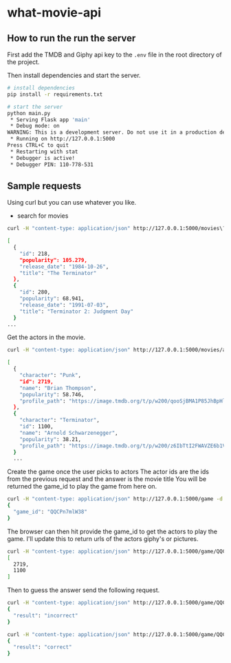 # what-movie-api

## How to run the run the server

First add the TMDB and Giphy api key to the `.env` file
in the root directory of the project.

Then install dependencies and start the server.

```bash
# install dependencies
pip install -r requirements.txt

# start the server
python main.py
 * Serving Flask app 'main'
 * Debug mode: on
WARNING: This is a development server. Do not use it in a production deployment. Use a production WSGI server instead.
 * Running on http://127.0.0.1:5000
Press CTRL+C to quit
 * Restarting with stat
 * Debugger is active!
 * Debugger PIN: 110-778-531
```

## Sample requests

Using curl but you can use whatever you like.

- search for movies

```bash
curl -H "content-type: application/json" http://127.0.0.1:5000/movies\?query\=terminator

[
  {
    "id": 218,
    "popularity": 105.279,
    "release_date": "1984-10-26",
    "title": "The Terminator"
  },
  {
    "id": 280,
    "popularity": 68.941,
    "release_date": "1991-07-03",
    "title": "Terminator 2: Judgment Day"
  }
...
```

Get the actors in the movie.

```bash
curl -H "content-type: application/json" http://127.0.0.1:5000/movies/actors/218

[
  {
    "character": "Punk",
    "id": 2719,
    "name": "Brian Thompson",
    "popularity": 58.746,
    "profile_path": "https://image.tmdb.org/t/p/w200/qooSjBMA1P85JhBpHlwmmisGroO.jpg"
  },
  {
    "character": "Terminator",
    "id": 1100,
    "name": "Arnold Schwarzenegger",
    "popularity": 38.21,
    "profile_path": "https://image.tmdb.org/t/p/w200/z6IbTtI2FWAVZE6b1V4mqEHjwO6.jpg"
  }
  ...
```

Create the game once the user picks to actors
The actor ids are the ids from the previous request and the answer is the movie title
You will be returned the game_id to play the game from here on.

```bash
curl -H "content-type: application/json" http://127.0.0.1:5000/game -d '{"actors":[ 2719, 1100 ], "answer": "The Terminator"}'
{
  "game_id": "QQCPn7mlW38"
}
```

The browser can then hit provide the game_id to get the actors to play the game.
I'll update this to return urls of the actors giphy's or pictures.

```bash
curl -H "content-type: application/json" http://127.0.0.1:5000/game/QQCPn7mlW38
[
  2719,
  1100
]
```

Then to guess the answer send the following request.

```bash
curl -H "content-type: application/json" http://127.0.0.1:5000/game/QQCPn7mlW38 -d '{"guess":"foo"}'
{
  "result": "incorrect"
}

curl -H "content-type: application/json" http://127.0.0.1:5000/game/QQCPn7mlW38 -d '{"guess":"the terminator"}'
{
  "result": "correct"
}
```
